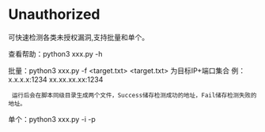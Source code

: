 # Unauthorized
可快速检测各类未授权漏洞,支持批量和单个。

查看帮助：python3 xxx.py  -h 

批量：python3  xxx.py  -f  <target.txt>
     <target.txt> 为目标IP+端口集合
     例：
     x.x.x.x:1234
     xx.xx.xx.xx:1234
      
     运行后会在脚本同级目录生成两个文件，Success储存检测成功的地址，Fail储存检测失败的地址。
     
     
单个：python3 xxx.py -i <target ip> -p <target port>

